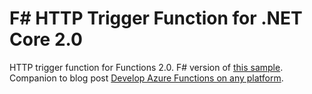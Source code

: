 # F# HTTP Trigger Function for .NET Core 2.0
HTTP trigger function for Functions 2.0. 
F# version of [this sample](https://github.com/lindydonna/CSharpHttpCore).
Companion to blog post [Develop Azure Functions on any platform](http://blogs.msdn.microsoft.com/appserviceteam/2017/09/25/develop-azure-functions-on-any-platform/).
